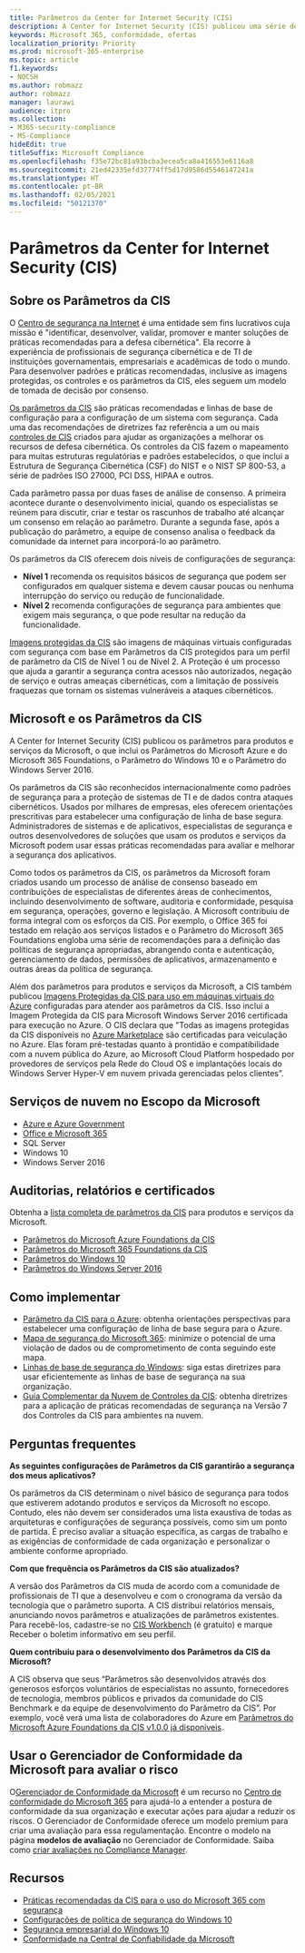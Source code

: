 ```yaml
---
title: Parâmetros da Center for Internet Security (CIS)
description: A Center for Internet Security (CIS) publicou uma série de parâmetros para produtos e serviços da Microsoft
keywords: Microsoft 365, conformidade, ofertas
localization_priority: Priority
ms.prod: microsoft-365-enterprise
ms.topic: article
f1.keywords:
- NOCSH
ms.author: robmazz
author: robmazz
manager: laurawi
audience: itpro
ms.collection:
- M365-security-compliance
- MS-Compliance
hideEdit: true
titleSuffix: Microsoft Compliance
ms.openlocfilehash: f35e72bc81a93bcba3ecea5ca8a416553e6116a8
ms.sourcegitcommit: 21ed42335efd37774ff5d17d9586d5546147241a
ms.translationtype: HT
ms.contentlocale: pt-BR
ms.lasthandoff: 02/05/2021
ms.locfileid: "50121370"
---
```

# <a name="center-for-internet-security-cis-benchmarks"></a>Parâmetros da Center for Internet Security (CIS)

## <a name="about-cis-benchmarks"></a>Sobre os Parâmetros da CIS

O [Centro de segurança na Internet](https://www.cisecurity.org/) é uma entidade sem fins lucrativos cuja missão é "identificar, desenvolver, validar, promover e manter soluções de práticas recomendadas para a defesa cibernética". Ela recorre à experiência de profissionais de segurança cibernética e de TI de instituições governamentais, empresariais e acadêmicas de todo o mundo. Para desenvolver padrões e práticas recomendadas, inclusive as imagens protegidas, os controles e os parâmetros da CIS, eles seguem um modelo de tomada de decisão por consenso.  
  
[Os parâmetros da CIS](https://www.cisecurity.org/cis-benchmarks/) são práticas recomendadas e linhas de base de configuração para a configuração de um sistema com segurança. Cada uma das recomendações de diretrizes faz referência a um ou mais [controles de CIS](https://www.cisecurity.org/controls/) criados para ajudar as organizações a melhorar os recursos de defesa cibernética. Os controles da CIS fazem o mapeamento para muitas estruturas regulatórias e padrões estabelecidos, o que inclui a Estrutura de Segurança Cibernética (CSF) do NIST e o NIST SP 800-53, a série de padrões ISO 27000, PCI DSS, HIPAA e outros.  
  
Cada parâmetro passa por duas fases de análise de consenso. A primeira acontece durante o desenvolvimento inicial, quando os especialistas se reúnem para discutir, criar e testar os rascunhos de trabalho até alcançar um consenso em relação ao parâmetro. Durante a segunda fase, após a publicação do parâmetro, a equipe de consenso analisa o feedback da comunidade da internet para incorporá-lo ao parâmetro.  
  
Os parâmetros da CIS oferecem dois níveis de configurações de segurança:

- **Nível 1** recomenda os requisitos básicos de segurança que podem ser configurados em qualquer sistema e devem causar poucas ou nenhuma interrupção do serviço ou redução de funcionalidade.
- **Nível 2** recomenda configurações de segurança para ambientes que exigem mais segurança, o que pode resultar na redução da funcionalidade.

[Imagens protegidas da CIS](https://www.cisecurity.org/blog/cis-hardened-images-now-in-microsoft-azure-marketplace/) são imagens de máquinas virtuais configuradas com segurança com base em Parâmetros da CIS protegidos para um perfil de parâmetro da CIS de Nível 1 ou de Nível 2. A Proteção é um processo que ajuda a garantir a segurança contra acessos não autorizados, negação de serviço e outras ameaças cibernéticas, com a limitação de possíveis fraquezas que tornam os sistemas vulneráveis a ataques cibernéticos.

## <a name="microsoft-and-the-cis-benchmarks"></a>Microsoft e os Parâmetros da CIS

A Center for Internet Security (CIS) publicou os parâmetros para produtos e serviços da Microsoft, o que inclui os Parâmetros do Microsoft Azure e do Microsoft 365 Foundations, o Parâmetro do Windows 10 e o Parâmetro do Windows Server 2016.  
  
Os parâmetros da CIS são reconhecidos internacionalmente como padrões de segurança para a proteção de sistemas de TI e de dados contra ataques cibernéticos. Usados por milhares de empresas, eles oferecem orientações prescritivas para estabelecer uma configuração de linha de base segura. Administradores de sistemas e de aplicativos, especialistas de segurança e outros desenvolvedores de soluções que usam os produtos e serviços da Microsoft podem usar essas práticas recomendadas para avaliar e melhorar a segurança dos aplicativos.  
  
Como todos os parâmetros da CIS, os parâmetros da Microsoft foram criados usando um processo de análise de consenso baseado em contribuições de especialistas de diferentes áreas de conhecimentos, incluindo desenvolvimento de software, auditoria e conformidade, pesquisa em segurança, operações, governo e legislação. A Microsoft contribuiu de forma integral com os esforços da CIS. Por exemplo, o Office 365 foi testado em relação aos serviços listados e o Parâmetro do Microsoft 365 Foundations engloba uma série de recomendações para a definição das políticas de segurança apropriadas, abrangendo conta e autenticação, gerenciamento de dados, permissões de aplicativos, armazenamento e outras áreas da política de segurança.  
  
Além dos parâmetros para produtos e serviços da Microsoft, a CIS também publicou [Imagens Protegidas da CIS para uso em máquinas virtuais do Azure](https://www.cisecurity.org/blog/cis-hardened-images-now-in-microsoft-azure-marketplace/) configuradas para atender aos parâmetros da CIS. Isso inclui a Imagem Protegida da CIS para Microsoft Windows Server 2016 certificada para execução no Azure. O CIS declara que "Todas as imagens protegidas da CIS disponíveis no [Azure Marketplace](https://azuremarketplace.microsoft.com/marketplace/apps?search=center%20for%20internet%20security) são certificadas para veiculação no Azure. Elas foram pré-testadas quanto à prontidão e compatibilidade com a nuvem pública do Azure, ao Microsoft Cloud Platform hospedado por provedores de serviços pela Rede do Cloud OS e implantações locais do Windows Server Hyper-V em nuvem privada gerenciadas pelos clientes”.

## <a name="microsoft-in-scope-cloud-services"></a>Serviços de nuvem no Escopo da Microsoft 

- [Azure e Azure Government](https://aka.ms/AzureCompliance)
- [Office e Microsoft 365](https://aka.ms/o365-compliance-framework)
- SQL Server
- Windows 10
- Windows Server 2016

## <a name="audits-reports-and-certificates"></a>Auditorias, relatórios e certificados

Obtenha a [lista completa de parâmetros da CIS](https://www.cisecurity.org/cis-benchmarks/) para produtos e serviços da Microsoft.

- [Parâmetros do Microsoft Azure Foundations da CIS](https://www.cisecurity.org/benchmark/azure/)
- [Parâmetros do Microsoft 365 Foundations da CIS](https://www.cisecurity.org/benchmark/microsoft_office/)
- [Parâmetros do Windows 10](https://www.cisecurity.org/benchmark/microsoft_windows_desktop/)
- [Parâmetros do Windows Server 2016](https://www.cisecurity.org/benchmark/microsoft_windows_server/)

## <a name="how-to-implement"></a>Como implementar

- [Parâmetro da CIS para o Azure](https://azure.microsoft.com/mediahandler/files/resourcefiles/cis-microsoft-azure-foundations-security-benchmark/CIS_Microsoft_Azure_Foundations_Benchmark_v1.0.0.pdf): obtenha orientações perspectivas para estabelecer uma configuração de linha de base segura para o Azure.  
- [Mapa de segurança do Microsoft 365](/microsoft-365/security/office-365-security/security-roadmap): minimize o potencial de uma violação de dados ou de comprometimento de conta seguindo este mapa.
- [Linhas de base de segurança do Windows](/windows/security/threat-protection/windows-security-baselines): siga estas diretrizes para usar eficientemente as linhas de base de segurança na sua organização.
- [Guia Complementar da Nuvem de Controles da CIS](https://www.cisecurity.org/white-papers/cis-controls-cloud-companion-guide/): obtenha diretrizes para a aplicação de práticas recomendadas de segurança na Versão 7 dos Controles da CIS para ambientes na nuvem.

## <a name="frequently-asked-questions"></a>Perguntas frequentes

**As seguintes configurações de Parâmetros da CIS garantirão a segurança dos meus aplicativos?**

Os parâmetros da CIS determinam o nível básico de segurança para todos que estiverem adotando produtos e serviços da Microsoft no escopo. Contudo, eles não devem ser considerados uma lista exaustiva de todas as arquiteturas e configurações de segurança possíveis, como sim um ponto de partida. É preciso avaliar a situação específica, as cargas de trabalho e as exigências de conformidade de cada organização e personalizar o ambiente conforme apropriado.

**Com que frequência os Parâmetros da CIS são atualizados?**

A versão dos Parâmetros da CIS muda de acordo com a comunidade de profissionais de TI que a desenvolveu e com o cronograma da versão da tecnologia que o parâmetro suporta. A CIS distribui relatórios mensais, anunciando novos parâmetros e atualizações de parâmetros existentes. Para recebê-los, cadastre-se no [CIS Workbench](https://workbench.cisecurity.org/) (é gratuito) e marque Receber o boletim informativo em seu perfil.

**Quem contribuiu para o desenvolvimento dos Parâmetros da CIS da Microsoft?**

A CIS observa que seus “Parâmetros são desenvolvidos através dos generosos esforços voluntários de especialistas no assunto, fornecedores de tecnologia, membros públicos e privados da comunidade do CIS Benchmark e da equipe de desenvolvimento do Parâmetro da CIS”. Por exemplo, você verá uma lista de colaboradores do Azure em [Parâmetros do Microsoft Azure Foundations da CIS v1.0.0 já disponíveis](https://www.cisecurity.org/blog/cis-microsoft-azure-foundations-benchmark-v1-0-0-now-available/).

## <a name="use-microsoft-compliance-manager-to-assess-your-risk"></a>Usar o Gerenciador de Conformidade da Microsoft para avaliar o risco

O[Gerenciador de Conformidade da Microsoft](/microsoft-365/compliance/compliance-manager) é um recurso no [Centro de conformidade do Microsoft 365](/microsoft-365/compliance/microsoft-365-compliance-center) para ajudá-lo a entender a postura de conformidade da sua organização e executar ações para ajudar a reduzir os riscos. O Gerenciador de Conformidade oferece um modelo premium para criar uma avaliação para essa regulamentação. Encontre o modelo na página **modelos de avaliação** no Gerenciador de Conformidade. Saiba como [criar avaliações no Compliance Manager](/microsoft-365/compliance/compliance-manager-assessments).

## <a name="resources"></a>Recursos

- [Práticas recomendadas da CIS para o uso do Microsoft 365 com segurança](https://www.microsoft.com/security/blog/2019/01/10/best-practices-for-securely-using-microsoft-365-the-cis-microsoft-365-foundations-benchmark-now-available/)
- [Configurações de política de segurança do Windows 10](/windows/security/threat-protection/security-policy-settings/security-policy-settings)
- [Segurança empresarial do Windows 10](/windows/security/index)
- [Conformidade na Central de Confiabilidade da Microsoft](https://www.microsoft.com/trust-center/compliance/compliance-overview)
